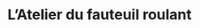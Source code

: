---
title: "L’Atelier du fauteuil roulant"
url: /berck/latelier-du-fauteuil-roulant/
shop: Sanitätshaus
---